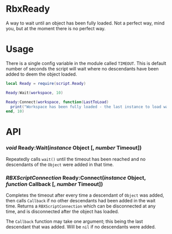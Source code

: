 # RbxReady
A way to wait until an object has been fully loaded. Not a perfect way, mind you, but at the moment there is no perfect way.

# Usage
There is a single config variable in the module called `TIMEOUT`. This is default number of seconds the script will wait where no descendants have been added to deem the object loaded.

```lua
local Ready = require(script.Ready)

Ready:Wait(workspace, 10)

Ready:Connect(workspace, function(LastToLoad)
  print("Workspace has been fully loaded - the last instance to load was " ..LastToLoad)
end, 10)
```

# API
### *void* Ready:Wait(*instance* Object [, *number* Timeout])

Repeatedly calls `wait()` until the timeout has been reached and no descendants of the `Object` were added in that time.

### *RBXScriptConnection* Ready:Connect(*instance* Object, *function* Callback [, *number* Timeout])

Completes the timeout after every time a descendant of `Object` was added, then calls `Callback` if no other descendants had been added in the wait time. Returns a `RBXScriptConnection` which can be disconnected at any time, and is disconnected after the object has loaded.

The `Callback` function may take one argument; this being the last descendant that was added. Will be `nil` if no descendants were added.
